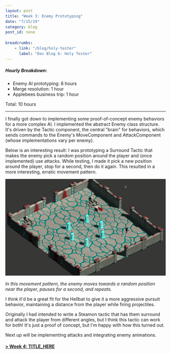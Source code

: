 ```yaml
---
layout: post
title: "Week 3: Enemy Prototyping"
date: "7/15/19"
category: blog
post_id: none

breadcrumbs: 
    - link: "/blog/holy-tester"
      label: "Dev Blog 6: Holy Tester"
---
```


##### Hourly Breakdown:
- Enemy AI prototyping: 8 hours
- Merge resolution: 1 hour
- Applebees business trip: 1 hour

Total: 10 hours

-----

I finally got down to implementing some proof-of-concept enemy behaviors for a more complex AI. I implemented the abstract Enemy class structure. It's driven by the Tactic component, the central "brain" for behaviors, which sends commands to the Enemy's MoveComponent and AttackComponent (whose implementations vary per enemy). 

Below is an interesting result: I was prototyping a Surround Tactic that makes the enemy pick a random position around the player and (once implemented) use attacks. While testing, I made it pick a new position around the player, stop for a second, then do it again. This resulted in a more interesting, erratic movement pattern.

<div class="text-center">
    <img src="/assets/images/blog/holy-tester/log-3/enemy-prototype.gif" class="blog rounded mx-auto d-block" >
    <p><i>
    In this movement pattern, the enemy moves towards a random position near the player, pauses for a second, and repeats.
    </i></p>
</div>

I think it'd be a great fit for the Hellbat to give it a more aggressive pursuit behavior, maintaining a distance from the player while firing projectiles.

Originally I had intended to write a Steamon tactic that has them surround and attack the player from different angles, but I think this tactic can work for both! It's just a proof of concept, but I'm happy with how this turned out. 

Next up will be implementing attacks and integrating enemy animations.

#### [> Week 4: TITLE_HERE](/blog/holy-tester/log-4)